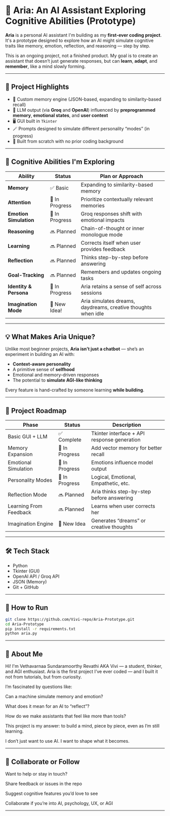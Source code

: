 # 🤖 Aria: An AI Assistant Exploring Cognitive Abilities (Prototype)

**Aria** is a personal AI assistant I'm building as my **first-ever coding project**. It's a prototype designed to explore how an AI might simulate cognitive traits like memory, emotion, reflection, and reasoning — step by step.

This is an ongoing project, not a finished product. My goal is to create an assistant that doesn’t just generate responses, but can **learn**, **adapt**, and **remember**, like a mind slowly forming.

---

## 🌟 Project Highlights

- 🧠 Custom memory engine (JSON-based, expanding to similarity-based recall)
- 💬 LLM output (via **Groq** and **OpenAI**) influenced by **preprogrammed memory**, **emotional states**, and **user context**
- 🖥️ GUI built in `Tkinter`
- 🪄 Prompts designed to simulate different personality “modes” (in progress)
- 🧪 Built from scratch with no prior coding background

---

## 🧠 Cognitive Abilities I'm Exploring

| Ability                 | Status       | Plan or Approach                              |
|------------------------|--------------|-----------------------------------------------|
| **Memory**             | ✅ Basic     | Expanding to similarity-based memory           |
| **Attention**          | 🔄 In Progress | Prioritize contextually relevant memories     |
| **Emotion Simulation** | 🔄 In Progress | Groq responses shift with emotional impacts   |
| **Reasoning**          | 🔜 Planned   | Chain-of-thought or inner monologue mode      |
| **Learning**           | 🔜 Planned   | Corrects itself when user provides feedback   |
| **Reflection**         | 🔜 Planned   | Thinks step-by-step before answering           |
| **Goal-Tracking**      | 🔜 Planned   | Remembers and updates ongoing tasks            |
| **Identity & Persona** | 🔄 In Progress | Aria retains a sense of self across sessions  |
| **Imagination Mode**   | 🧠 New Idea! | Aria simulates dreams, daydreams, creative thoughts when idle |

---

## 💡 What Makes Aria Unique?

Unlike most beginner projects, **Aria isn’t just a chatbot** — she’s an experiment in building an AI with:
- **Context-aware personality**
- A primitive sense of **selfhood**
- Emotional and memory-driven responses
- The potential to **simulate AGI-like thinking**

Every feature is hand-crafted by someone learning **while building**.

---

## 🚧 Project Roadmap

| Phase                  | Status        | Description                                  |
|------------------------|---------------|----------------------------------------------|
| Basic GUI + LLM        | ✅ Complete    | Tkinter interface + API response generation  |
| Memory Expansion       | 🔄 In Progress | Add vector memory for better recall          |
| Emotional Simulation   | 🔄 In Progress | Emotions influence model output              |
| Personality Modes      | 🔄 In Progress | Logical, Emotional, Empathetic, etc.         |
| Reflection Mode        | 🔜 Planned     | Aria thinks step-by-step before answering    |
| Learning From Feedback | 🔜 Planned     | Learns when user corrects her                |
| Imagination Engine     | 🧠 New Idea    | Generates “dreams” or creative thoughts      |

---

## 🛠️ Tech Stack

- Python
- Tkinter (GUI)
- OpenAI API / Groq API
- JSON (Memory)
- Git + GitHub

---

## 💬 How to Run

``` bash
git clone https://github.com/Vivi-repo/Aria-Prototype.git
cd Aria-Prototype
pip install -r requirements.txt
python aria.py

```

---

🧍 About Me
---
Hi! I'm Vethavarnaa Sundaramoorthy Revathi AKA Vivi — a student, thinker, and AGI enthusiast.
Aria is the first project I’ve ever coded — and I built it not from tutorials, but from curiosity.

I’m fascinated by questions like:

Can a machine simulate memory and emotion?

What does it mean for an AI to “reflect”?

How do we make assistants that feel like more than tools?

This project is my answer: to build a mind, piece by piece, even as I’m still learning.

I don’t just want to use AI. I want to shape what it becomes.

---

🤝 Collaborate or Follow
---
Want to help or stay in touch?

Share feedback or issues in the repo

Suggest cognitive features you’d love to see

Collaborate if you’re into AI, psychology, UX, or AGI

---

